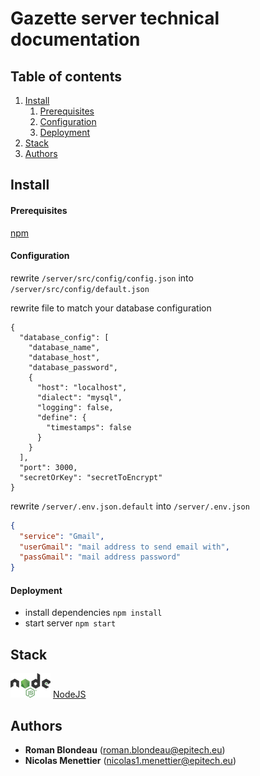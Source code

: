 # Gazette server technical documentation

## Table of contents

1. [Install](#Install)
   1. [Prerequisites](#prerequisites)
   2. [Configuration](#configuration)
   3. [Deployment](#deployment)
2. [Stack](#stack)
3. [Authors](#Authors)

## Install

#### Prerequisites

[npm](https://www.npmjs.com/)

#### Configuration

rewrite `/server/src/config/config.json` into `/server/src/config/default.json` 

rewrite file to match your database configuration

```
{
  "database_config": [
    "database_name",
    "database_host",
    "database_password",
    {
      "host": "localhost",
      "dialect": "mysql",
      "logging": false,
      "define": {
        "timestamps": false
      }
    }
  ],
  "port": 3000,
  "secretOrKey": "secretToEncrypt"
}
```

rewrite `/server/.env.json.default` into `/server/.env.json`

```json
{
  "service": "Gmail",
  "userGmail": "mail address to send email with",
  "passGmail": "mail address password"
}
```

#### Deployment

- install dependencies `npm install`
- start server `npm start`

## Stack

![node-logo](../../Misc/node.png "Node Logo") [NodeJS](https://nodejs.org/en/)

## Authors

- **Roman Blondeau** (roman.blondeau@epitech.eu)
- **Nicolas Menettier** (nicolas1.menettier@epitech.eu)
